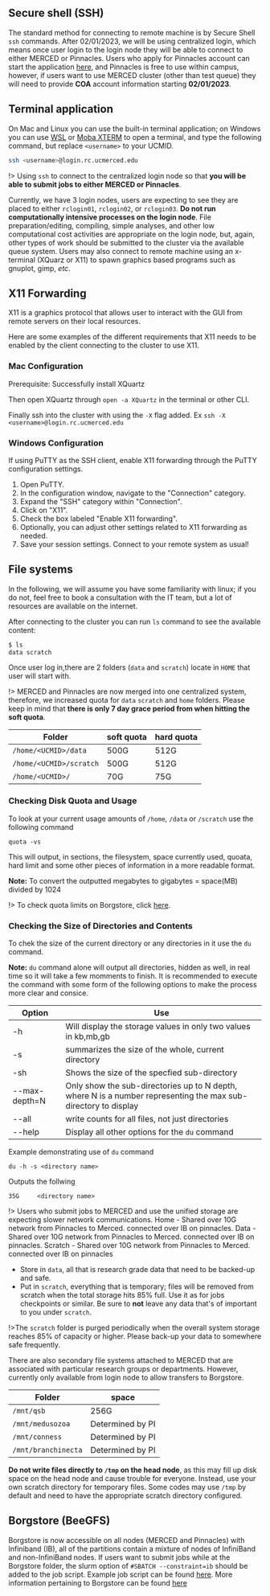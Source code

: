 ## Secure shell (SSH)
The standard method for connecting to remote machine is by Secure Shell `ssh`
commands. After 02/01/2023, we will be using centralized login, which means once user login to the login node they will be able to connect to either MERCED or Pinnacles. Users who apply for Pinnacles account can start the application [here](https://ucmerced.service-now.com/servicehub?id=public_kb_article&sys_id=643ea9ff1b67a0543a003112cd4bcba3&form_id=280d8bb04f72f6006137d0af0310c7b0), and Pinnacles is free to use within campus, however, if users want to use MERCED cluster (other than test queue) they will need to provide **COA** account information starting **02/01/2023**.


## Terminal application
On Mac and Linux you can use the built-in terminal application; on
Windows you can use
[WSL](https://docs.microsoft.com/en-us/windows/wsl/install) or [Moba
XTERM](https://mobaxterm.mobatek.net/) to open a terminal, and type the
following command, but replace `<username>` to your UCMID.
```bash
ssh <username>@login.rc.ucmerced.edu
```
!> Using `ssh` to connect to the centralized login node so that **you will be able to submit jobs to either MERCED or Pinnacles**. 

Currently, we have 3 login nodes, users are expecting to see they are placed to either `rclogin01`, `rclogin02`, or `rclogin03`. __Do not run computationally intensive processes on the login node__. File preparation/editing, compiling, simple analyses, and other low computational cost activities are appropriate on the login node, but, again, other types of work should be submitted to the cluster via the available queue system. Users may also connect to remote machine using an x-terminal (XQuarz or X11) to spawn graphics based programs such as gnuplot, gimp, _etc_. 


## X11 Forwarding
X11 is a graphics protocol that allows user to interact with the GUI from remote servers on their local resources.

Here are some examples of the different requirements that X11 needs to be enabled by the client connecting to the cluster to use X11.
### Mac Configuration <!-- {docsify-ignore} -->
Prerequisite: 
Successfully install XQuartz 

Then open XQuartz through `open -a XQuartz` in the terminal or other CLI.

Finally ssh into the cluster with using the `-X` flag added. Ex
`ssh -X <username>@login.rc.ucmerced.edu`

### Windows Configuration <!-- {docsify-ignore} -->
If using PuTTY as the SSH client, enable X11 forwarding through the PuTTY configuration settings.
1. Open PuTTY.
2. In the configuration window, navigate to the "Connection" category.
3. Expand the "SSH" category within "Connection".
4. Click on "X11".
5. Check the box labeled "Enable X11 forwarding".
6. Optionally, you can adjust other settings related to X11 forwarding as needed.
7. Save your session settings.
Connect to your remote system as usual!


## File systems
In the following, we will assume you have some familiarity with linux; if you do not, feel free to book a consultation with the IT team, but a lot of resources are available on the internet.

After connecting to the cluster you can run `ls` command
to see the available content:
```bash
$ ls
data scratch
```
Once user log in,there are 2 folders (`data` and `scratch`) locate in `HOME` that user will start with.

!> MERCED and Pinnacles are now merged into one centralized system, therefore, we increased quota for `data` `scratch` and `home` folders. Please keep in mind that **there is only 7 day grace period from when hitting the soft quota**.

|Folder|soft quota|hard quota|
|--|--|--|
|`/home/<UCMID>/data`|500G|512G|
|`/home/<UCMID>/scratch`|500G|512G|
|`/home/<UCMID>/`|70G|75G|

### Checking Disk Quota and Usage  <!-- {docsify-ignore} -->

To look at your current usage amounts of `/home`, `/data` or `/scratch` use the following command 

    quota -vs 

This will output, in sections, the filesystem, space currently used, quoata, hard limit and some other pieces of information in  a more readable format. 

**Note:** To convert the outputted megabytes to gigabytes = space(MB) divided by 1024

!> To check quota limits on Borgstore, click [here](borgstore.md).

### Checking the Size of Directories and Contents <!-- {docsify-ignore} -->

To chek the size of the current directory or any directories in it use the `du` command. 

**Note:** `du` command alone will output all directories, hidden as well, in real time so it will take a few momments to finish. It is recommended to execute the command with some form of the following options to make the process more clear and consice. 

|Option| Use |
|---------------------------|----------------------|
| -h | Will display the storage values in only two values in kb,mb,gb|
|-s | summarizes the size of the whole, current directory |
| -sh <Directory> | Shows the size of the specfied sub-directory |
|  --max-depth=N | Only show the sub-directories up to N depth, where N is a number representing the max sub-directory to display | 
|--all | write counts for all files, not just directories |
| --help | Display all other options for the `du` command | 

Example demonstrating use of `du` command 

    du -h -s <directory name>

Outputs the follwing 

    35G     <directory name>


!> Users who submit jobs to MERCED and use the unified storage are expecting slower network communications. Home - Shared over 10G network from Pinnacles to Merced. connected over IB on pinnacles. Data - Shared over 10G network from Pinnacles to Merced. connected over IB on pinnacles. Scratch - Shared over 10G network from Pinnacles to Merced. connected over IB on pinnacles

* Store in `data`, all that is research grade data that need to be backed-up and safe.
* Put in `scratch`, everything that is temporary; files will be removed from scratch when the total storage hits 85% full. Use it as for jobs checkpoints or
similar. Be sure to **not** leave any data that's of important to you under `scratch`.

!>The `scratch` folder is purged periodically when the overall system storage reaches 85% of capacity or higher. Please back-up your data to somewhere safe frequently.

There are also secondary file systems attached to MERCED that are associated with particular research groups or departments. However, currently only available from login node to allow transfers to Borgstore. 

|Folder|space|
|--|--|
|`/mnt/qsb`|256G|
|`/mnt/medusozoa`|Determined by PI|
|`/mnt/conness`|Determined by PI|
|`/mnt/branchinecta`|Determined by PI|

__Do not write files directly to `/tmp` on the head node__, as this may fill up disk space on the head node and cause trouble for everyone. Instead, use your own scratch directory for temporary files. Some codes may use `/tmp` by default and need to have the appropriate scratch directory configured.

## Borgstore (BeeGFS)
Borgstore is now accessible on all nodes (MERCED and Pinnacles) with Infiniband (IB), all of the partitions contain a mixture of nodes of InfiniBand and non-InfiniBand nodes. If users want to submit jobs while at the Borgstore folder, the slurm option of `#SBATCH --constraint=ib` should be added to the job script. Example job script can be found [here](running_jobs.md). More information pertaining to Borgstore can be found [here](borgstore.md)

